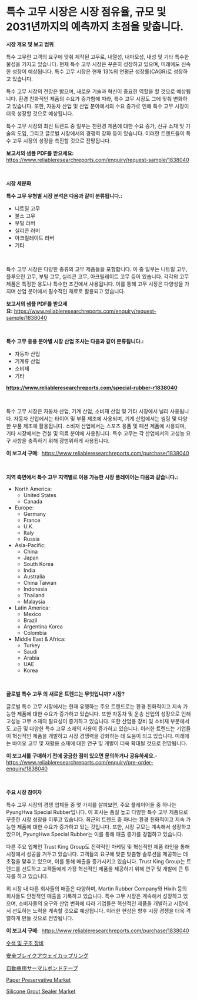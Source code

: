 <p><h1>특수 고무 시장은 시장 점유율, 규모 및 2031년까지의 예측까지 초점을 맞춥니다.</h1></p><p><strong>시장 개요 및 보고 범위</strong></p>
<p><p>특수 고무란 고객의 요구에 맞춰 제작된 고무로, 내열성, 내마모성, 내성 및 기타 특수한 물성을 가지고 있습니다. 현재 특수 고무 시장은 꾸준히 성장하고 있으며, 미래에도 신속한 성장이 예상됩니다. 특수 고무 시장은 현재 13%의 연평균 성장률(CAGR)로 성장하고 있습니다.</p><p>특수 고무 시장의 전망은 밝으며, 새로운 기술과 혁신이 중요한 역할을 할 것으로 예상됩니다. 환경 친화적인 제품의 수요가 증가함에 따라, 특수 고무 시장도 그에 맞춰 변화하고 있습니다. 또한, 자동차 산업 및 산업 분야에서의 수요 증가로 인해 특수 고무 시장이 더욱 성장할 것으로 예상됩니다.</p><p>특수 고무 시장의 최신 트렌드 중 일부는 친환경 제품에 대한 수요 증가, 신규 소재 및 기술의 도입, 그리고 글로벌 시장에서의 경쟁력 강화 등이 있습니다. 이러한 트렌드들이 특수 고무 시장의 성장을 촉진할 것으로 전망됩니다.</p></p>
<p><strong>보고서의 샘플 PDF를 받으세요:</strong> <a href="https://www.reliableresearchreports.com/enquiry/request-sample/1838040">https://www.reliableresearchreports.com/enquiry/request-sample/1838040</a></p>
<p>&nbsp;</p>
<p><strong>시장 세분화</strong></p>
<p><strong>특수 고무 유형별 시장 분석은 다음과 같이 분류됩니다.:</strong></p>
<p><ul><li>니트릴 고무</li><li>불소 고무</li><li>부틸 러버</li><li>실리콘 러버</li><li>아크릴레이트 러버</li><li>기타</li></ul></p>
<p>&nbsp;</p>
<p><p>특수 고무 시장은 다양한 종류의 고무 제품들을 포함합니다. 이 중 일부는 니트릴 고무, 플루오린 고무, 부틸 고무, 실리콘 고무, 아크릴레이트 고무 등이 있습니다. 각각의 고무 제품은 특정한 용도나 특수한 조건에서 사용됩니다. 이를 통해 고무 시장은 다양성을 가지며 산업 분야에서 필수적인 재료로 활용되고 있습니다.</p></p>
<p><strong>보고서의 샘플 PDF를 받으세요:</strong>&nbsp;<a href="https://www.reliableresearchreports.com/enquiry/request-sample/1838040">https://www.reliableresearchreports.com/enquiry/request-sample/1838040</a></p>
<p>&nbsp;</p>
<p><strong> 특수 고무 응용 분야별 시장 산업 조사는 다음과 같이 분류됩니다.:</strong></p>
<p><ul><li>자동차 산업</li><li>기계류 산업</li><li>소비재</li><li>기타</li></ul></p>
<p><strong><a href="https://www.reliableresearchreports.com/special-rubber-r1838040">https://www.reliableresearchreports.com/special-rubber-r1838040</a></strong></p>
<p>&nbsp;</p>
<p><p>특수 고무 시장은 자동차 산업, 기계 산업, 소비재 산업 및 기타 시장에서 널리 사용됩니다. 자동차 산업에서는 타이어 및 부품 제조에 사용되며, 기계 산업에서는 씰링 및 다양한 부품 제조에 활용됩니다. 소비재 산업에서는 스포츠 용품 및 패션 제품에 사용되며, 기타 시장에서는 건설 및 의료 분야에 사용됩니다. 특수 고무는 각 산업에서의 고성능 요구 사항을 충족하기 위해 광범위하게 사용됩니다.</p></p>
<p><strong>이 보고서 구매:</strong>&nbsp; <a href="https://www.reliableresearchreports.com/purchase/1838040">https://www.reliableresearchreports.com/purchase/1838040</a></p>
<p>&nbsp;</p>
<p><strong>지역 측면에서 특수 고무 지역별로 이용 가능한 시장 플레이어는 다음과 같습니다.:</strong></p>
<p><ul>
    <li>
        North America:
        <ul>
            <li>United States</li>
            <li>Canada</li>
        </ul>
    </li>
    <li>
        Europe:
        <ul>
            <li>Germany</li>
            <li>France</li>
            <li>U.K.</li>
            <li>Italy</li>
            <li>Russia</li>
        </ul>
    </li>
    <li>
        Asia-Pacific:
        <ul>
            <li>China</li>
            <li>Japan</li>
            <li>South Korea</li>
            <li>India</li>
            <li>Australia</li>
            <li>China Taiwan</li>
            <li>Indonesia</li>
            <li>Thailand</li>
            <li>Malaysia</li>
        </ul>
    </li>
    <li>
        Latin America:
        <ul>
            <li>Mexico</li>
            <li>Brazil</li>
            <li>Argentina Korea</li>
            <li>Colombia</li>
        </ul>
    </li>
    <li>
        Middle East & Africa:
        <ul>
            <li>Turkey</li>
            <li>Saudi</li>
            <li>Arabia</li>
            <li>UAE</li>
            <li>Korea</li>
        </ul>
    </li>
    </ul></p>
<p>&nbsp;</p>
<p><strong>글로벌 특수 고무 의 새로운 트렌드는 무엇입니까? 시장?</strong></p>
<p><p>글로벌 특수 고무 시장에서는 현재 유행하는 주요 트렌드로는 환경 친화적이고 지속 가능한 제품에 대한 수요가 증가하고 있습니다. 또한 자동차 및 운송 산업의 성장으로 인해 고성능 고무 소재의 필요성이 증가하고 있습니다. 또한 산업용 장비 및 소비재 부문에서도 고급 및 다양한 특수 고무 소재의 사용이 증가하고 있습니다. 이러한 트렌드는 기업들이 혁신적인 제품을 개발하고 시장 경쟁력을 강화하는 데 도움이 되고 있습니다. 미래에는 바이오 고무 및 재활용 소재에 대한 연구 및 개발이 더욱 확대될 것으로 전망됩니다.</p></p>
<p><strong>이 보고서를 구매하기 전에 궁금한 점이 있으면 문의하거나 공유하세요.</strong>- <a href="https://www.reliableresearchreports.com/enquiry/pre-order-enquiry/1838040">https://www.reliableresearchreports.com/enquiry/pre-order-enquiry/1838040</a></p>
<p>&nbsp;</p>
<p><strong>주요 시장 참여자</strong></p>
<p><p>특수 고무 시장의 경쟁 업체들 중 몇 가지를 살펴보면, 주요 플레이어들 중 하나는 PyungHwa Special Rubber입니다. 이 회사는 품질 높고 다양한 특수 고무 제품으로 꾸준한 시장 성장을 이루고 있습니다. 최근의 트렌드 중 하나는 환경 친화적이고 지속 가능한 제품에 대한 수요가 증가하고 있는 것입니다. 또한, 시장 규모는 계속해서 성장하고 있으며, PyungHwa Special Rubber는 이를 통해 매출 증가를 경험하고 있습니다.</p><p>다른 주요 업체인 Trust King Group도 전략적인 마케팅 및 혁신적인 제품 라인을 통해 시장에서 성공을 거두고 있습니다. 고객들의 요구에 맞춘 맞춤형 솔루션을 제공하는 데 초점을 맞추고 있으며, 이를 통해 매출을 증가시키고 있습니다. Trust King Group는 트렌드를 선도하고 고객들에게 가장 혁신적인 제품을 제공하기 위해 연구 및 개발에 큰 투자를 하고 있습니다.</p><p>위 시장 내 다른 회사들의 매출은 다양하며, Martin Rubber Company와 Hixih 등의 회사들도 안정적인 매출을 기록하고 있습니다. 특수 고무 시장은 계속해서 성장하고 있으며, 소비자들의 요구와 산업 변화에 따라 기업들은 혁신적인 제품을 개발하고 시장에서 선도하는 노력을 계속할 것으로 예상됩니다. 이러한 현상은 향후 시장 경쟁을 더욱 격렬하게 만들 것으로 전망됩니다.</p></p>
<p><strong>이 보고서 구매:</strong>&nbsp;&nbsp;<a href="https://www.reliableresearchreports.com/purchase/1838040">https://www.reliableresearchreports.com/purchase/1838040</a></p>
<p><p><a href="https://medium.com/@anvil67678789/%ED%83%90%EC%83%89-%EB%B0%8F-%EA%B5%AC%EC%A1%B0-%EC%9E%A5%EB%B9%84-%EC%8B%9C%EC%9E%A5-%EA%B7%9C%EB%AA%A8%EB%8A%94-%EA%B8%80%EB%A1%9C%EB%B2%8C-%EC%82%B0%EC%97%85%EC%97%90%EC%84%9C-%EC%B5%9C%EC%83%81%EC%9D%98-%EB%A7%88%EC%BC%80%ED%8C%85-%EC%B1%84%EB%84%90%EC%9D%84-%EA%B3%B5%EA%B0%9C%ED%95%A9%EB%8B%88%EB%8B%A4-b7c1cc8eecbe">수색 및 구조 장비</a></p><p><a href="https://github.com/lily-u-genius/Market-Research-Report-List-1/blob/main/270120723407.md">安全ブレイクアウェイカップリング</a></p><p><a href="https://medium.com/@gregost89076vddcv/%E8%87%AA%E5%8B%95%E8%BB%8A%E7%94%A8%E3%82%B5%E3%83%BC%E3%83%9E%E3%83%AB%E3%83%9C%E3%83%B3%E3%83%89%E3%83%86%E3%83%BC%E3%83%97%E5%B8%82%E5%A0%B4%E3%81%AF-%E5%B8%82%E5%A0%B4%E3%82%B7%E3%82%A7%E3%82%A2-%E5%B8%82%E5%A0%B4%E3%83%88%E3%83%AC%E3%83%B3%E3%83%89-%E5%B8%82%E5%A0%B4%E6%88%90%E9%95%B7%E3%81%AB%E9%96%A2%E3%81%99%E3%82%8B%E6%83%85%E5%A0%B1%E3%82%92%E6%8F%90%E4%BE%9B%E3%81%97%E3%81%BE%E3%81%99-6a6bb31c4326">自動車用サーマルボンドテープ</a></p><p><a href="https://www.linkedin.com/pulse/insights-paper-preservative-market-size-analysing-share-trends-hnwue?trackingId=6yQH8cw%2B7pdV3MahgHFxOg%3D%3D">Paper Preservative Market</a></p><p><a href="https://www.linkedin.com/pulse/silicone-grout-sealer-market-size-evaluating-its-trends-growth-ailxe?trackingId=0U2Fm990z4bIZA%2B9%2F879gw%3D%3D">Silicone Grout Sealer Market</a></p></p>